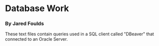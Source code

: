 # Database Work

### By Jared Foulds

These text files contain queries used in a SQL client called "DBeaver" that connected to an Oracle Server.
